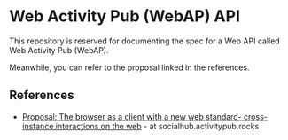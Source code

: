 # Web Activity Pub (WebAP) API

This repository is reserved for documenting the spec for a Web API called Web Activity Pub (WebAP).

Meanwhile, you can refer to the proposal linked in the references.

## References
- [Proposal: The browser as a client with a new web standard- cross- instance interactions on the web](https://socialhub.activitypub.rocks/t/proposal-the-browser-as-a-client-with-a-new-web-standard-cross-instance-interactions-on-the-web/2806/12) - at socialhub.activitypub.rocks
